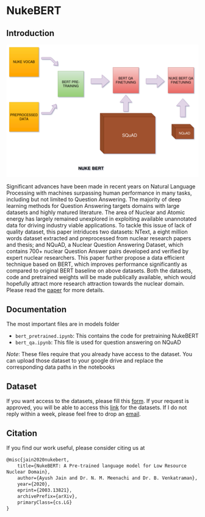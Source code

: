 # NukeBERT

## Introduction

![alt text](https://github.com/ayushjain1144/NukeBERT/blob/master/Images/NUKE_BERT.png)

Significant advances have been made in recent years on Natural Language Processing with machines surpassing human performance in many tasks, including but not limited to Question Answering. The majority of deep learning methods for Question Answering targets domains with large datasets and highly matured literature. The area of Nuclear and Atomic energy has largely remained unexplored in exploiting available unannotated data for driving industry viable applications. To tackle this issue of lack of quality dataset, this paper intriduces two datasets: NText, a eight million words dataset extracted and preprocessed from nuclear research papers and thesis; and NQuAD, a Nuclear Question Answering Dataset, which contains 700+ nuclear Question Answer pairs developed and verified by expert nuclear researchers. This paper further propose a data efficient technique based on BERT, which improves performance significantly as compared to original BERT baseline on above datasets. Both the datasets, code and pretrained weights will be made publically available, which would hopefully attract more research attraction towards the nuclear domain. Please read the [paper](https://arxiv.org/abs/2003.13821) for more details.

## Documentation

The most important files are in models folder

- `bert_pretrained.ipynb`: This contains the code for pretraining NukeBERT
- `bert_qa.ipynb`: This file is used for question answering on NQuAD

*Note*: These files require that you already have access to the dataset. You can upload those dataset to your google drive and replace the corresponding data paths in the notebooks

## Dataset

If you want access to the datasets, please fill this [form](https://forms.gle/dh1gZMGAyiwGihLa8). If your request is approved, you will be able to access this [link](https://drive.google.com/drive/folders/1-O8Q2IQ9oB7cWkxqkQQR_9xPNo4lXGoQ?usp=sharing) for the datasets. If I do not reply within a week, please feel free to drop an [email](mailto:ayushjain1144@gmail.com).

## Citation

If you find our work useful, please consider citing us at 

```
@misc{jain2020nukebert,
    title={NukeBERT: A Pre-trained language model for Low Resource Nuclear Domain},
    author={Ayush Jain and Dr. N. M. Meenachi and Dr. B. Venkatraman},
    year={2020},
    eprint={2003.13821},
    archivePrefix={arXiv},
    primaryClass={cs.LG}
}
```
